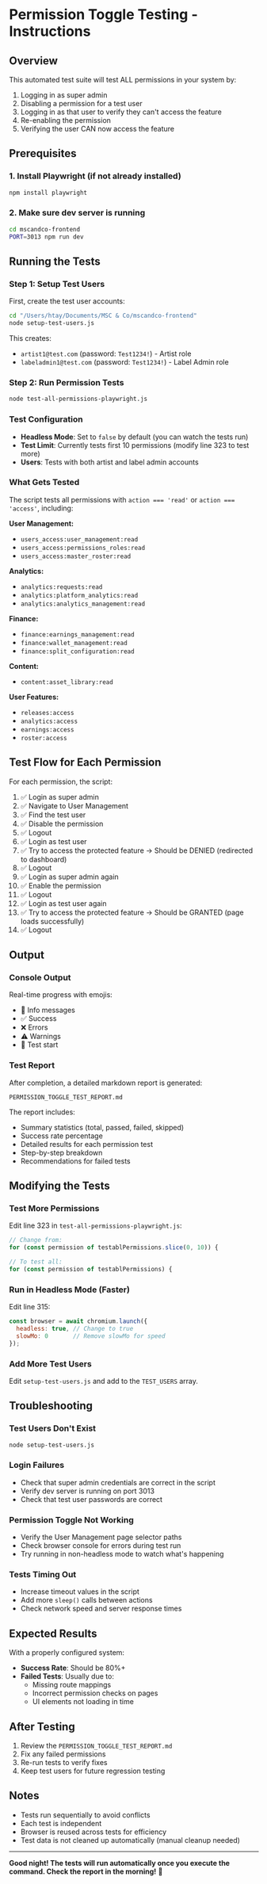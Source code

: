# Permission Toggle Testing - Instructions

## Overview
This automated test suite will test ALL permissions in your system by:
1. Logging in as super admin
2. Disabling a permission for a test user
3. Logging in as that user to verify they can't access the feature
4. Re-enabling the permission
5. Verifying the user CAN now access the feature

## Prerequisites

### 1. Install Playwright (if not already installed)
```bash
npm install playwright
```

### 2. Make sure dev server is running
```bash
cd mscandco-frontend
PORT=3013 npm run dev
```

## Running the Tests

### Step 1: Setup Test Users
First, create the test user accounts:

```bash
cd "/Users/htay/Documents/MSC & Co/mscandco-frontend"
node setup-test-users.js
```

This creates:
- `artist1@test.com` (password: `Test1234!`) - Artist role
- `labeladmin1@test.com` (password: `Test1234!`) - Label Admin role

### Step 2: Run Permission Tests
```bash
node test-all-permissions-playwright.js
```

### Test Configuration
- **Headless Mode**: Set to `false` by default (you can watch the tests run)
- **Test Limit**: Currently tests first 10 permissions (modify line 323 to test more)
- **Users**: Tests with both artist and label admin accounts

### What Gets Tested
The script tests all permissions with `action === 'read'` or `action === 'access'`, including:

**User Management:**
- `users_access:user_management:read`
- `users_access:permissions_roles:read`
- `users_access:master_roster:read`

**Analytics:**
- `analytics:requests:read`
- `analytics:platform_analytics:read`
- `analytics:analytics_management:read`

**Finance:**
- `finance:earnings_management:read`
- `finance:wallet_management:read`
- `finance:split_configuration:read`

**Content:**
- `content:asset_library:read`

**User Features:**
- `releases:access`
- `analytics:access`
- `earnings:access`
- `roster:access`

## Test Flow for Each Permission

For each permission, the script:

1. ✅ Login as super admin
2. ✅ Navigate to User Management
3. ✅ Find the test user
4. ✅ Disable the permission
5. ✅ Logout
6. ✅ Login as test user
7. ✅ Try to access the protected feature → Should be DENIED (redirected to dashboard)
8. ✅ Logout
9. ✅ Login as super admin again
10. ✅ Enable the permission
11. ✅ Logout
12. ✅ Login as test user again
13. ✅ Try to access the protected feature → Should be GRANTED (page loads successfully)
14. ✅ Logout

## Output

### Console Output
Real-time progress with emojis:
- 📝 Info messages
- ✅ Success
- ❌ Errors
- ⚠️ Warnings
- 🧪 Test start

### Test Report
After completion, a detailed markdown report is generated:
```
PERMISSION_TOGGLE_TEST_REPORT.md
```

The report includes:
- Summary statistics (total, passed, failed, skipped)
- Success rate percentage
- Detailed results for each permission test
- Step-by-step breakdown
- Recommendations for failed tests

## Modifying the Tests

### Test More Permissions
Edit line 323 in `test-all-permissions-playwright.js`:
```javascript
// Change from:
for (const permission of testablPermissions.slice(0, 10)) {

// To test all:
for (const permission of testablPermissions) {
```

### Run in Headless Mode (Faster)
Edit line 315:
```javascript
const browser = await chromium.launch({
  headless: true, // Change to true
  slowMo: 0       // Remove slowMo for speed
});
```

### Add More Test Users
Edit `setup-test-users.js` and add to the `TEST_USERS` array.

## Troubleshooting

### Test Users Don't Exist
```bash
node setup-test-users.js
```

### Login Failures
- Check that super admin credentials are correct in the script
- Verify dev server is running on port 3013
- Check that test user passwords are correct

### Permission Toggle Not Working
- Verify the User Management page selector paths
- Check browser console for errors during test run
- Try running in non-headless mode to watch what's happening

### Tests Timing Out
- Increase timeout values in the script
- Add more `sleep()` calls between actions
- Check network speed and server response times

## Expected Results

With a properly configured system:
- **Success Rate**: Should be 80%+
- **Failed Tests**: Usually due to:
  - Missing route mappings
  - Incorrect permission checks on pages
  - UI elements not loading in time

## After Testing

1. Review the `PERMISSION_TOGGLE_TEST_REPORT.md`
2. Fix any failed permissions
3. Re-run tests to verify fixes
4. Keep test users for future regression testing

## Notes

- Tests run sequentially to avoid conflicts
- Each test is independent
- Browser is reused across tests for efficiency
- Test data is not cleaned up automatically (manual cleanup needed)

---

**Good night! The tests will run automatically once you execute the command. Check the report in the morning!** 🌙
